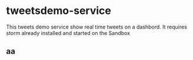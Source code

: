 # tweetsdemo-service
This tweets demo service show real time tweets on a dashbord. It requires storm already installed and started on the Sandbox

## aa
